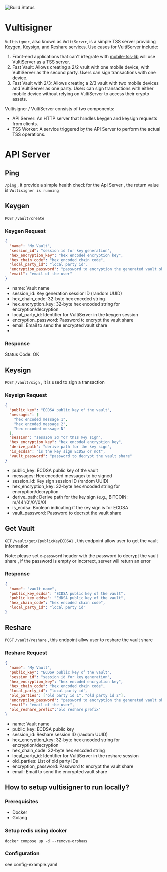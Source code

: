 ![Build Status](https://github.com/vultisig/vultisigner/actions/workflows/go.yml/badge.svg?branch=main)
# Vultisigner
`Vultisigner`, also known as `VultiServer`, is a simple TSS server providing Keygen, Keysign, and Reshare services. Use cases for VultiServer include:

1. Front-end applications that can't integrate with [mobile-tss-lib](https://github.com/vultisig/mobile-tss-lib) will use VultiServer as a TSS server.
2. Fast Vault: Allows creating a 2/2 vault with one mobile device, with VultiServer as the second party. Users can sign transactions with one device.
3. Fast Vault with 2/3: Allows creating a 2/3 vault with two mobile devices and VultiServer as one party. Users can sign transactions with either mobile device without relying on VultiServer to access their crypto assets.

Vultisigner / VultiServer consists of two components:
- API Server: An HTTP server that handles keygen and keysign requests from clients.
- TSS Worker: A service triggered by the API Server to perform the actual TSS operations.

# API Server
## Ping
`/ping` , it provide a simple health check for the Api Server , the return value is `Vultisigner is running`

## Keygen
`POST` `/vault/create`
### Keygen Request
```json
{
  "name": "My Vault",
  "session_id": "session id for key generation",
  "hex_encryption_key": "hex encoded encryption key",
  "hex_chain_code": "hex encoded chain code",
  "local_party_id": "local party id",
  "encryption_password": "password to encryption the generated vault share",
  "email": "email of the user"
}
```
- name: Vault name
- session_id: Key generation session ID (random UUID)
- hex_chain_code: 32-byte hex encoded string
- hex_encryption_key: 32-byte hex encoded string for encryption/decryption
- local_party_id: Identifier for VultiServer in the keygen session
- encryption_password: Password to encrypt the vault share
- email: Email to send the encrypted vault share
- 
### Response

Status Code: OK

## Keysign
`POST` `/vault/sign` , it is used to sign a transaction

### Keysign Request
```json
{
  "public_key": "ECDSA public key of the vault",
  "messages": [
    "hex encoded message 1",
    "hex encoded message 2",
    "hex encoded message N"
  ], 
  "session": "session id for this key sign", 
  "hex_encryption_key": "hex encoded encryption key",
  "derive_path": "derive path for the key sign",
  "is_ecdsa": "is the key sign ECDSA or not",
  "vault_password": "password to decrypt the vault share"
}
```
- public_key: ECDSA public key of the vault
- messages: Hex encoded messages to be signed
- session_id: Key sign session ID (random UUID)
- hex_encryption_key: 32-byte hex encoded string for encryption/decryption
- derive_path: Derive path for the key sign (e.g., BITCOIN: m/44'/0'/0'/0/0)
- is_ecdsa: Boolean indicating if the key sign is for ECDSA
- vault_password: Password to decrypt the vault share

## Get Vault
`GET` `/vault/get/{publicKeyECDSA}` , this endpoint allow user to get the vault information

Note: please set `x-password` header with the password to decrypt the vault share , if the password is empty or incorrect, server will return an error
### Response
```json
{
  "name": "vault name",
  "public_key_ecdsa": "ECDSA public key of the vault",
  "public_key_eddsa": "EdDSA public key of the vault",
  "hex_chain_code": "hex encoded chain code",
  "local_party_id": "local party id"
}
```

## Reshare
`POST` `/vault/reshare` , this endpoint allow user to reshare the vault share

### Reshare Request
```json
{
  "name": "My Vault",
  "public_key": "ECDSA public key of the vault",
  "session_id": "session id for key generation",
  "hex_encryption_key": "hex encoded encryption key",
  "hex_chain_code": "hex encoded chain code",
  "local_party_id": "local party id",
  "old_parties": ["old party id 1", "old party id 2"], 
  "encryption_password": "password to encryption the generated vault share",
  "email": "email of the user",
  "old_reshare_prefix":"old reshare prefix"
}
```
- name: Vault name
- public_key: ECDSA public key
- session_id: Reshare session ID (random UUID)
- hex_encryption_key: 32-byte hex encoded string for encryption/decryption
- hex_chain_code: 32-byte hex encoded string
- local_party_id: Identifier for VultiServer in the reshare session
- old_parties: List of old party IDs
- encryption_password: Password to encrypt the vault share
- email: Email to send the encrypted vault share


## How to setup vultisigner to run locally?

### Prerequisites
- Docker
- Golang

### Setup redis using docker

`docker compose up -d --remove-orphans`

### Configuration

see config-example.yaml


